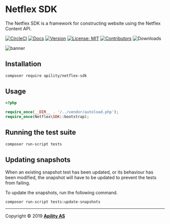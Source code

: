 # Netflex SDK

The Netflex SDK is a framework for constructing website using the Netflex Content API.

[![CircleCI](https://circleci.com/gh/apility/netflex-sdk.svg?style=shield&circle-token=40188cfe2c6ab765c48f112c427785f44f3745f5)](https://circleci.com/gh/apility/netflex-sdk)
[![Docs](https://img.shields.io/badge/docs-docs.netflex.dev-blue.svg)](https://docs.netflex.dev/docs/1.0)
[![Version](https://img.shields.io/github/tag/apility/netflex-sdk.svg?label=version)](https://github.com/apility/netflex-sdk/releases/latest)
[![License: MIT](https://img.shields.io/github/license/apility/netflex-sdk.svg)](https://opensource.org/licenses/MIT)
[![Contributors](https://img.shields.io/github/contributors/apility/netflex-sdk.svg?color=green)](https://github.com/apility/netflex-sdk/graphs/contributors)
![Downloads](https://img.shields.io/packagist/dm/apility/netflex-sdk.svg)

![banner](https://d3lnipq2e3xuc0.cloudfront.net/media/o/1557406595/banner.png)

## Installation

```bash
composer require apility/netflex-sdk
```

## Usage

```php
<?php

require_once(__DIR__ . '/../vendor/autoload.php');
require_once(Netflex\SDK::bootstrap);
```

## Running the test suite

```bash
composer run-script tests
```

## Updating snapshots

When an existing snapshot test has been updated, or its behaviour has been modified, the snapshot will have to be updated to prevent the tests from failing.

To update the snapshots, run the following command.

```bash
composer run-script tests:update-snapshots
```

<hr>

Copyright &copy; 2019 **[Apility AS](https://apility.no)**
